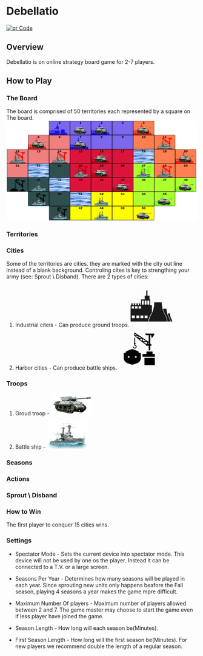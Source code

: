 # Debellatio


[![qr Code](https://www.amitkohn.com/resources/debellatio.png)](https://debellatio-online.herokuapp.com)

## Overview
Debellatio is on online strategy board game for 2-7 players.

## How to Play

### The Board
The board is comprised of 50 territories each represented by a square on The board.
![map](readme/map.PNG)

### Territories


### Cities

Some of the territories are cities. they are marked with the city out line instead of a blank background.
Controling cites is key to strengthing your army (see: Sprout \ Disband).
There are 2 types of cities:
1. Industrial citeis - Can produce ground troops.
![capital](readme/capital.jpg)
2. Harbor cities - Can produce battle ships.
![port](readme/port.jpg)

### Troops
1. Groud troop - ![troop](readme/tank.jpg)

2. Battle ship - ![ship](readme/ship.jpg)

### Seasons

### Actions

### Sprout \ Disband

### How to Win
The first player to conquer 15 cities wins.

### Settings

* Spectator Mode - Sets the current device into spectator mode. This device will not be used by one os the player. Instead it can be connected to a T.V. or a large screen.

* Seasons Per Year - Determines how many seasons will be played in each year. Since sprouting new units only happens beafore the Fall season, playing 4 seasons a year makes the game mpre difficult.

* Maximum Number Of players - Maximum number of players allowed between 2 and 7. The game master may choose to start the game even if less player have joined the game.

* Season Length - How long will each season be(Minutes).

* First Season Length - How long will the first season be(Minutes). For new players we recommend double the length of a regular season.
